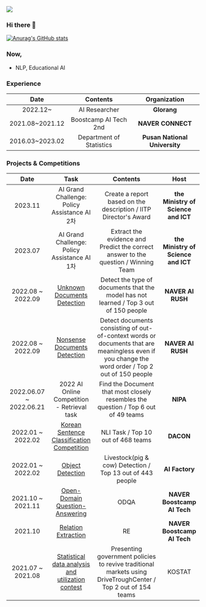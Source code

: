 <a href="https://jjonhwa.github.io/" target="_blank"><img src="https://img.shields.io/badge/-Blog-brightgreen?style=plastic&logo=#00ED00&logoColor=57B118"/></a>

### Hi there 👋

[![Anurag's GitHub stats](https://github-readme-stats.vercel.app/api?username=jjonhwa)](https://github.com/jjonhwa/github-readme-stats)

### Now,
- NLP, Educational AI


### Experience

| **Date** | **Contents** | **Organization** |
|:--------:|:--------:|:--------:|
| 2022.12~ | AI Researcher | **Glorang** |
| 2021.08~2021.12 | Boostcamp AI Tech 2nd | **NAVER CONNECT** |
|	2016.03~2023.02 |	Department of Statistics |	**Pusan National University** |


### Projects & Competitions

| **Date** | **Task** |**Contents** | **Host** |
|:--------:|:--------:|:--------:|:--------:| 
| 2023.11 | AI Grand Challenge: Policy Assistance AI 2차 | Create a report based on the description / IITP Director's Award | **the Ministry of Science and ICT** |
| 2023.07 | AI Grand Challenge: Policy Assistance AI 1차 | Extract the evidence and Predict the correct answer to the question / Winning Team | **the Ministry of Science and ICT** |
| 2022.08 ~ 2022.09 | [Unknown Documents Detection](https://github.com/jjonhwa/clova-airush-2022/tree/main/AIRUSH_ROUND_2) | Detect the type of documents that the model has not learned / Top 3 out of 150 people | **NAVER AI RUSH**|
| 2022.08 ~ 2022.09 | [Nonsense Documents Detection](https://github.com/jjonhwa/clova-airush-2022/tree/main/AIRUSH_ROUND_1) | Detect documents consisting of out-of-context words or documents that are meaningless even if you change the word order / Top 2 out of 150 people | **NAVER AI RUSH**|
| 2022.06.07 ~ 2022.06.21 | 2022 AI Online Competition - Retrieval task | Find the Document that most closely resembles the question / Top 6 out of 49 teams | **NIPA**|
| 2022.01 ~ 2022.02 | [Korean Sentence Classification Competition](https://github.com/jjonhwa/KLUE-NLI) | NLI Task / Top 10 out of 468 teams | **DACON**|
| 2022.01 ~ 2022.02 | [Object Detection](https://github.com/jjonhwa/AI_SPARK_CHALLENG_Object_Detection) | Livestock(pig & cow) Detection / Top 13 out of 443 people | **AI Factory**|
| 2021.10 ~ 2021.11 | [Open-Domain Question-Answering](https://github.com/jjonhwa/Cross-Encoder-with-Bi-Encoder) | ODQA  | **NAVER Boostcamp AI Tech**|
| 2021.10 | [Relation Extraction](https://github.com/jjonhwa/KLUE-Relation_Extraction) | RE  | **NAVER Boostcamp AI Tech**|
| 2021.07 ~ 2021.08 | [Statistical data analysis and utilization contest](https://github.com/jjonhwa/Policy-to-utilize-DT-in-traditional-markets) | Presenting government policies to revive traditional markets using DriveTroughCenter / Top 2 out of 154 teams | KOSTAT |
